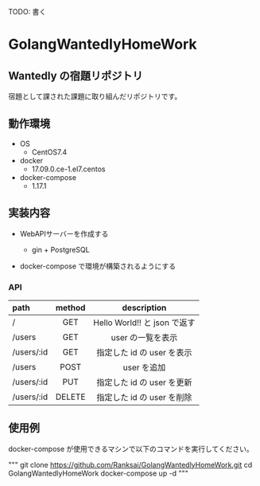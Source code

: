 TODO: 書く
# GolangWantedlyHomeWork

## Wantedly の宿題リポジトリ
宿題として課された課題に取り組んだリポジトリです。

## 動作環境

* OS
	* CentOS7.4
* docker
	* 17.09.0.ce-1.el7.centos
* docker-compose
	* 1.17.1



## 実装内容

* WebAPIサーバーを作成する
	* gin + PostgreSQL

* docker-compose で環境が構築されるようにする

### API

| path | method | description |
|:-----------|:------------:|:------------:|
| / | GET | Hello World!! と json で返す
| /users | GET | user の一覧を表示
| /users/:id | GET | 指定した id の user を表示
| /users | POST | user を追加
| /users/:id | PUT | 指定した id の user を更新
| /users/:id | DELETE | 指定した id の user を削除

## 使用例

docker-compose が使用できるマシンで以下のコマンドを実行してください。

"""
git  clone https://github.com/Ranksai/GolangWantedlyHomeWork.git
cd GolangWantedlyHomeWork
docker-compose up -d
"""
